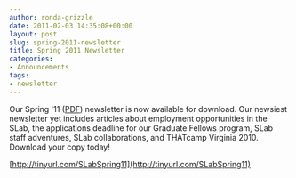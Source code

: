 ```yaml
---
author: ronda-grizzle
date: 2011-02-03 14:35:08+00:00
layout: post
slug: spring-2011-newsletter
title: Spring 2011 Newsletter
categories:
- Announcements
tags:
- newsletter
---
```


Our Spring '11 ([PDF](http://tinyurl.com/SLabSpring11)) newsletter is now available for download. Our newsiest newsletter yet includes articles about employment opportunities in the SLab, the applications deadline for our Graduate Fellows program, SLab staff adventures, SLab collaborations, and THATcamp Virginia 2010. Download your copy today!

[http://tinyurl.com/SLabSpring11](http://tinyurl.com/SLabSpring11)
